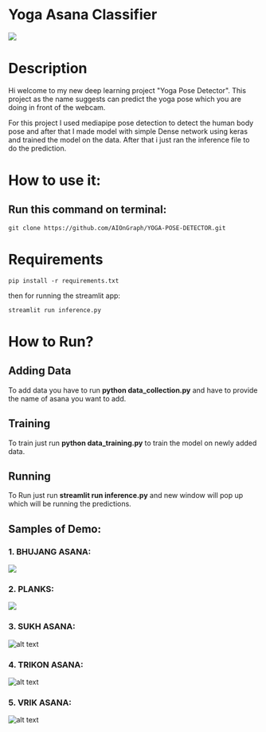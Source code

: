 # Yoga Asana Classifier
<img src="yoga.png"/>
<h1>Description</h1>
Hi welcome to my new deep learning project "Yoga Pose Detector". This project as the name suggests can predict the yoga pose which you are doing in front of the webcam.<br>

For this project I used mediapipe pose detection to detect the human body pose and after that I made model with simple Dense network using keras and trained the model on the data. After that i just ran the inference file to do the prediction.<br>

<h1>How to use it: </h1>
<h2>Run this command on terminal: </h2>

```
git clone https://github.com/AIOnGraph/YOGA-POSE-DETECTOR.git
``` 

<h1>Requirements</h1>

```
pip install -r requirements.txt
``` 
then for running the streamlit app:
``` 
streamlit run inference.py
``` 

<h1>How to Run?</h1>
<h2>Adding Data</h2>
  To add data you have to run <b>python data_collection.py</b> and  have to provide the name of asana you want to add.
 <h2>Training</h2>
  To train just run <b>python data_training.py</b> to train the model on newly added data.
  <h2>Running</h2>
  To Run just run <b>streamlit run inference.py</b> and new window will pop up which will be running the predictions.

  ## Samples of Demo:
  ### 1. BHUJANG ASANA:
  <img src="Bhujang Asan.png"/>

  ### 2. PLANKS:
  <img src="Planks.png"/>

  ### 3. SUKH ASANA:
  ![alt text](<Sukh Asan.png>)

  ### 4. TRIKON ASANA:
  ![alt text](<Trikon Asan.png>)

  ### 5. VRIK ASANA:
  ![alt text](<Vrik asan.png>)



  




  


  
